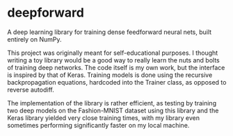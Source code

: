 # deepforward
A deep learning library for training dense feedforward neural nets, built entirely on NumPy.

This project was originally meant for self-educational purposes. I thought writing a toy library would be a good way to
really learn the nuts and bolts of training deep networks. The code itself is my own work, but the interface is inspired
by that of Keras. Training models is done using the recursive backpropagation equations, hardcoded into the Trainer class,
as opposed to reverse autodiff.

The implementation of the library is rather efficient, as testing by training two deep models on the Fashion-MNIST dataset
using this library and the Keras library yielded very close training times, with my library even sometimes performing
significantly faster on my local machine.
